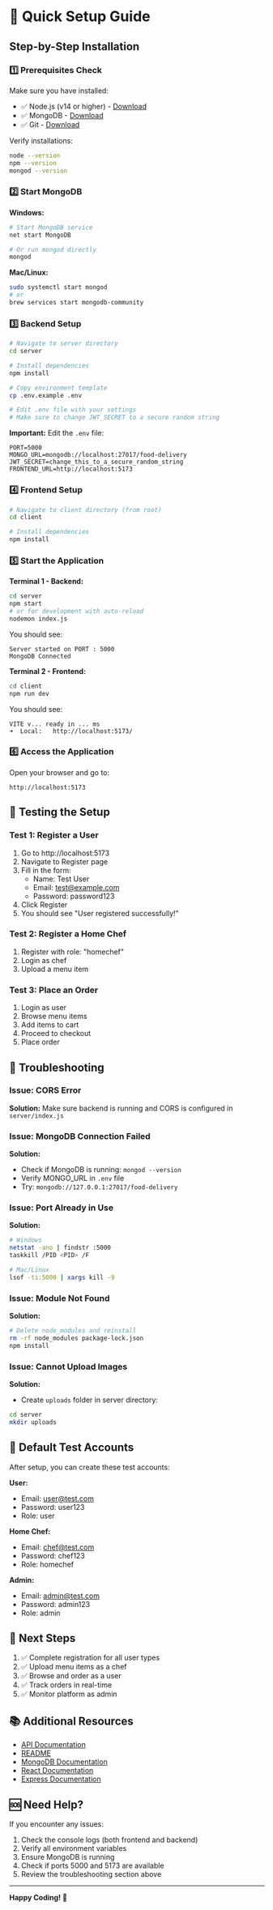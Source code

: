 # 🚀 Quick Setup Guide

## Step-by-Step Installation

### 1️⃣ Prerequisites Check

Make sure you have installed:
- ✅ Node.js (v14 or higher) - [Download](https://nodejs.org/)
- ✅ MongoDB - [Download](https://www.mongodb.com/try/download/community)
- ✅ Git - [Download](https://git-scm.com/)

Verify installations:
```bash
node --version
npm --version
mongod --version
```

### 2️⃣ Start MongoDB

**Windows:**
```bash
# Start MongoDB service
net start MongoDB

# Or run mongod directly
mongod
```

**Mac/Linux:**
```bash
sudo systemctl start mongod
# or
brew services start mongodb-community
```

### 3️⃣ Backend Setup

```bash
# Navigate to server directory
cd server

# Install dependencies
npm install

# Copy environment template
cp .env.example .env

# Edit .env file with your settings
# Make sure to change JWT_SECRET to a secure random string
```

**Important:** Edit the `.env` file:
```env
PORT=5000
MONGO_URL=mongodb://localhost:27017/food-delivery
JWT_SECRET=change_this_to_a_secure_random_string
FRONTEND_URL=http://localhost:5173
```

### 4️⃣ Frontend Setup

```bash
# Navigate to client directory (from root)
cd client

# Install dependencies
npm install
```

### 5️⃣ Start the Application

**Terminal 1 - Backend:**
```bash
cd server
npm start
# or for development with auto-reload
nodemon index.js
```

You should see:
```
Server started on PORT : 5000
MongoDB Connected
```

**Terminal 2 - Frontend:**
```bash
cd client
npm run dev
```

You should see:
```
VITE v... ready in ... ms
➜  Local:   http://localhost:5173/
```

### 6️⃣ Access the Application

Open your browser and go to:
```
http://localhost:5173
```

## 🧪 Testing the Setup

### Test 1: Register a User
1. Go to http://localhost:5173
2. Navigate to Register page
3. Fill in the form:
   - Name: Test User
   - Email: test@example.com
   - Password: password123
4. Click Register
5. You should see "User registered successfully!"

### Test 2: Register a Home Chef
1. Register with role: "homechef"
2. Login as chef
3. Upload a menu item

### Test 3: Place an Order
1. Login as user
2. Browse menu items
3. Add items to cart
4. Proceed to checkout
5. Place order

## 🔧 Troubleshooting

### Issue: CORS Error
**Solution:** Make sure backend is running and CORS is configured in `server/index.js`

### Issue: MongoDB Connection Failed
**Solution:** 
- Check if MongoDB is running: `mongod --version`
- Verify MONGO_URL in `.env` file
- Try: `mongodb://127.0.0.1:27017/food-delivery`

### Issue: Port Already in Use
**Solution:**
```bash
# Windows
netstat -ano | findstr :5000
taskkill /PID <PID> /F

# Mac/Linux
lsof -ti:5000 | xargs kill -9
```

### Issue: Module Not Found
**Solution:**
```bash
# Delete node_modules and reinstall
rm -rf node_modules package-lock.json
npm install
```

### Issue: Cannot Upload Images
**Solution:**
- Create `uploads` folder in server directory:
```bash
cd server
mkdir uploads
```

## 📝 Default Test Accounts

After setup, you can create these test accounts:

**User:**
- Email: user@test.com
- Password: user123
- Role: user

**Home Chef:**
- Email: chef@test.com
- Password: chef123
- Role: homechef

**Admin:**
- Email: admin@test.com
- Password: admin123
- Role: admin

## 🎯 Next Steps

1. ✅ Complete registration for all user types
2. ✅ Upload menu items as a chef
3. ✅ Browse and order as a user
4. ✅ Track orders in real-time
5. ✅ Monitor platform as admin

## 📚 Additional Resources

- [API Documentation](./API_DOCUMENTATION.md)
- [README](./README.md)
- [MongoDB Documentation](https://docs.mongodb.com/)
- [React Documentation](https://react.dev/)
- [Express Documentation](https://expressjs.com/)

## 🆘 Need Help?

If you encounter any issues:
1. Check the console logs (both frontend and backend)
2. Verify all environment variables
3. Ensure MongoDB is running
4. Check if ports 5000 and 5173 are available
5. Review the troubleshooting section above

---

**Happy Coding! 🎉**
